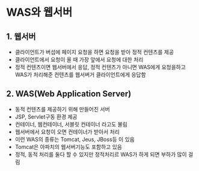 # WAS와 웹서버
## 1. 웹서버
* 클라이언트가 버섭에 페이지 요청을 하면 요청을 받아 정적 컨텐츠를 제공
* 클라이언트에서 요청이 올 때 가장 앞에서 요청에 대한 처리
* 정적 컨텐츠이면 웹서버에서 응답, 정적 컨텐츠가 아니면 WAS에게 요청을하고 WAS가 처리해준 컨텐츠를 웹서버거 클라이언트에게 응답함

## 2. WAS(Web Application Server)
* 동적 컨텐츠를 제공하기 위해 만들어진 서버
* JSP, Servlet구동 환경 제공
* 컨테이너, 웹컨테이너, 서블릿 컨테이너 라고도 불림
* 웹서버에서 요청이 오면 컨테이너가 받아서 처리
* 이런 WAS의 종류는 Tomcat, Jeus, JBoss등 이 있음
* Tomcat은 아파치의 웹서버기능도 포함하고 있음
* 정적, 동적 처리를 둘다 할 수 있지만 정적처리르 WAS가 하게 되면 부하가 많이 걸림